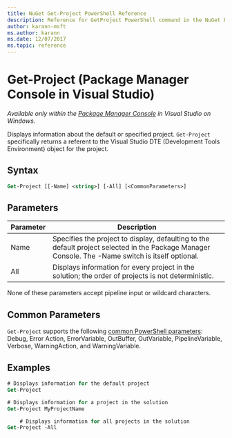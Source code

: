 ```yaml
---
title: NuGet Get-Project PowerShell Reference
description: Reference for GetProject PowerShell command in the NuGet Package Manager Console in Visual Studio.
author: karann-msft
ms.author: karann
ms.date: 12/07/2017
ms.topic: reference
---
```


# Get-Project (Package Manager Console in Visual Studio)

*Available only within the [Package Manager Console](../../consume-packages/install-use-packages-powershell.md) in Visual Studio on Windows.*

Displays information about the default or specified project. `Get-Project` specifically returns a referent to the Visual Studio DTE (Development Tools Environment) object for the project.

## Syntax

```ps
Get-Project [[-Name] <string>] [-All] [<CommonParameters>]
```

## Parameters

| Parameter | Description |
| --- | --- |
| Name | Specifies the project to display, defaulting to the default project selected in the Package Manager Console. The -Name switch is itself optional. |
| All | Displays information for every project in the solution; the order of projects is not deterministic. |

None of these parameters accept pipeline input or wildcard characters.

## Common Parameters

`Get-Project` supports the following [common PowerShell parameters](/powershell/module/microsoft.powershell.core/about/about_commonparameters): Debug, Error Action, ErrorVariable, OutBuffer, OutVariable, PipelineVariable, Verbose, WarningAction, and WarningVariable.

## Examples

```ps
# Displays information for the default project
Get-Project

# Displays information for a project in the solution
Get-Project MyProjectName

    # Displays information for all projects in the solution
Get-Project -All
```